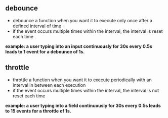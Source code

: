 ## debounce

- debounce a function when you want it to execute only once after a defined interval of time
- if the event occurs multiple times within the interval, the interval is reset each time

**example: a user typing into an input continuously for 30s every 0.5s leads to 1 event for a debounce of 1s.**

## throttle

- throttle a function when you want it to execute periodically with an interval in between each execution
- if the event occurs multiple times within the interval, the interval is not reset each time

**example: a user typing into a field continuously for 30s every 0.5s leads to 15 events for a throttle of 1s.**